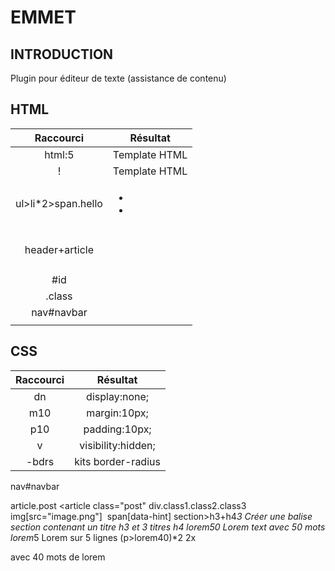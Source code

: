 # EMMET
## INTRODUCTION
Plugin pour éditeur de texte (assistance de contenu)
## HTML
| Raccourci | Résultat |
| :---------: | :---------: |
|html:5|Template HTML|
|!|Template HTML|
|ul>li*2>span.hello|<ul><li><span class="hello"></span></li><li><span class="hello"></span></li></ul>|
|header+article|<header></header><article></article>|
|#id|<div id="id"></div>|
|.class|<div id="class"></div>|
|nav#navbar|<nav id="navbar"></nav>|
|||
## CSS
| Raccourci | Résultat |
| :---------: | :---------: |
|dn|display:none;|
|m10|margin:10px;|
|p10|padding:10px;|
|v|visibility:hidden;|
|-bdrs|kits border-radius|





nav#navbar                          <nav id="navbar"></nav>
article.post                        <article class="post"</article>
div.class1.class2.class3            <div class="class1 class2 class3">
img[src="image.png"]                <img src="image.png" alt="">
span[data-hint]                     <span data-hint=""></span>
section>h3+h4*3                     Créer une balise section contenant un titre h3 et 3 titres h4
lorem50                             Lorem text avec 50 mots
lorem*5                             Lorem sur 5 lignes
(p>lorem40)*2                       2x <p> avec 40 mots de lorem
